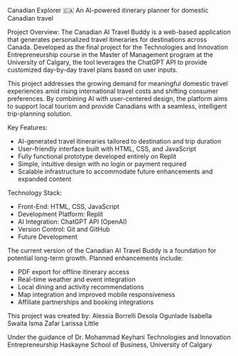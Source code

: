 Canadian Explorer 🇨🇦
An AI-powered itinerary planner for domestic Canadian travel

Project Overview:
The Canadian AI Travel Buddy is a web-based application that generates personalized travel itineraries for destinations across Canada. Developed as the final project for the Technologies and Innovation Entrepreneurship course in the Master of Management program at the University of Calgary, the tool leverages the ChatGPT API to provide customized day-by-day travel plans based on user inputs.

This project addresses the growing demand for meaningful domestic travel experiences amid rising international travel costs and shifting consumer preferences. By combining AI with user-centered design, the platform aims to support local tourism and provide Canadians with a seamless, intelligent trip-planning solution.

Key Features:
- AI-generated travel itineraries tailored to destination and trip duration
- User-friendly interface built with HTML, CSS, and JavaScript
- Fully functional prototype developed entirely on Replit
- Simple, intuitive design with no login or payment required
- Scalable infrastructure to accommodate future enhancements and expanded content

Technology Stack:
- Front-End: HTML, CSS, JavaScript
- Development Platform: Replit
- AI Integration: ChatGPT API (OpenAI)
- Version Control: Git and GitHub
- Future Development

The current version of the Canadian AI Travel Buddy is a foundation for potential long-term growth. Planned enhancements include:
- PDF export for offline itinerary access
- Real-time weather and event integration
- Local dining and activity recommendations
- Map integration and improved mobile responsiveness
- Affiliate partnerships and booking integrations

This project was created by:
Alessia Borrelli
Desola Ogunlade
Isabella Swaita
Isma Zafar
Larissa Little 

Under the guidance of Dr. Mohammad Keyhani
Technologies and Innovation Entrepreneurship
Haskayne School of Business, University of Calgary

